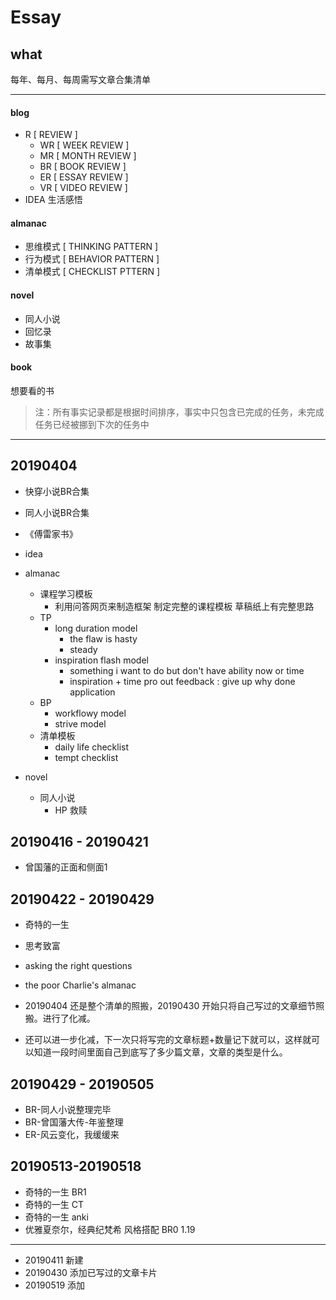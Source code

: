 # Essay

## what

每年、每月、每周需写文章合集清单

---

#### blog

* R \[ REVIEW \] 
  * WR \[ WEEK REVIEW \]
  * MR \[ MONTH REVIEW \] 
  * BR \[ BOOK REVIEW \] 
  * ER \[ ESSAY REVIEW \] 
  * VR \[ VIDEO REVIEW \]
* IDEA 生活感悟

#### almanac

* 思维模式 \[ THINKING PATTERN \]
* 行为模式 \[ BEHAVIOR PATTERN \]
* 清单模式 \[ CHECKLIST PTTERN \]

#### novel

* 同人小说
* 回忆录
* 故事集

#### book

想要看的书



> 注：所有事实记录都是根据时间排序，事实中只包含已完成的任务，未完成任务已经被挪到下次的任务中

---

## 20190404 

- 快穿小说BR合集
- 同人小说BR合集
- 《傅雷家书》
  
- idea 
  
- almanac 
  - 课程学习模板
    - 利用问答网页来制造框架 制定完整的课程模板 草稿纸上有完整思路
  - TP
    - long duration model 
      - the flaw is hasty 
      - steady 
    - inspiration flash model 
      - something i want to do but don't have ability now or time 
      - inspiration + time pro out feedback : give up why done application 
  - BP
    - workflowy model  
    - strive model
  - 清单模板
    - daily life checklist  
    - tempt checklist  
- novel 
  - 同人小说
    - HP 救赎

## 20190416 - 20190421

- 曾国藩的正面和侧面1

## 20190422 - 20190429

- 奇特的一生
- 思考致富
- asking the right questions
- the poor Charlie's almanac

- 20190404 还是整个清单的照搬，20190430 开始只将自己写过的文章细节照搬。进行了化减。
- 还可以进一步化减，下一次只将写完的文章标题+数量记下就可以，这样就可以知道一段时间里面自己到底写了多少篇文章，文章的类型是什么。

## 20190429 - 20190505

- BR-同人小说整理完毕
- BR-曾国藩大传-年鉴整理
- ER-风云变化，我缓缓来

## 20190513-20190518

- 奇特的一生 BR1
- 奇特的一生 CT
- 奇特的一生 anki
- 优雅夏奈尔，经典纪梵希 风格搭配 BR0 1.19

---

* 20190411 新建
* 20190430 添加已写过的文章卡片
* 20190519 添加

